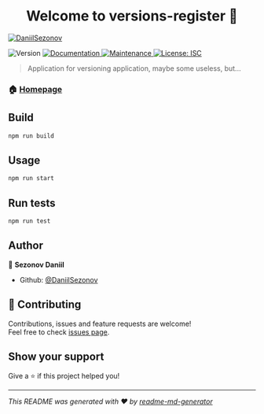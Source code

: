 <h1 align="center">Welcome to versions-register 👋</h1>
<p>
  
[![DaniilSezonov](https://circleci.com/gh/DaniilSezonov/version_register.svg?style=svg)](https://app.circleci.com/pipelines/github/DaniilSezonov/version_register)

</p>
<p>
  <img alt="Version" src="https://img.shields.io/badge/version-0.3.3-blue.svg?cacheSeconds=2592000" />
  <a href="https://github.com/DaniilSezonov/version_register/wiki" target="_blank">
    <img alt="Documentation" src="https://img.shields.io/badge/documentation-yes-brightgreen.svg" />
  </a>
  <a href="https://github.com/DaniilSezonov/version_register/graphs/commit-activity" target="_blank">
    <img alt="Maintenance" src="https://img.shields.io/badge/Maintained%3F-yes-green.svg" />
  </a>
  <a href="#" target="_blank">
    <img alt="License: ISC" src="https://img.shields.io/github/license/DaniilSezonov/versions-register" />
  </a>
</p>

> Application for versioning application, maybe some useless, but...

### 🏠 [Homepage](https://github.com/DaniilSezonov/version_register)

## Build

```sh
npm run build
```
## Usage

```sh
npm run start
```

## Run tests

```sh
npm run test
```

## Author

👤 **Sezonov Daniil**

* Github: [@DaniilSezonov](https://github.com/DaniilSezonov)

## 🤝 Contributing

Contributions, issues and feature requests are welcome!<br />Feel free to check [issues page](https://github.com/DaniilSezonov/version_register/issues). 

## Show your support

Give a ⭐️ if this project helped you!

***
_This README was generated with ❤️ by [readme-md-generator](https://github.com/kefranabg/readme-md-generator)_
